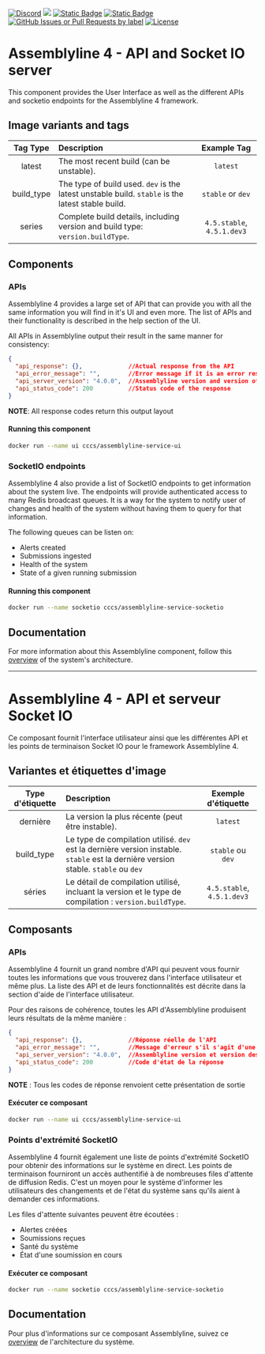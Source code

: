 [![Discord](https://img.shields.io/badge/chat-on%20discord-7289da.svg?sanitize=true)](https://discord.gg/GUAy9wErNu)
[![](https://img.shields.io/discord/908084610158714900)](https://discord.gg/GUAy9wErNu)
[![Static Badge](https://img.shields.io/badge/github-assemblyline-blue?logo=github)](https://github.com/CybercentreCanada/assemblyline)
[![Static Badge](https://img.shields.io/badge/github-assemblyline--ui-blue?logo=github)](https://github.com/CybercentreCanada/assemblyline-ui)
[![GitHub Issues or Pull Requests by label](https://img.shields.io/github/issues/CybercentreCanada/assemblyline/ui)](https://github.com/CybercentreCanada/assemblyline/issues?q=is:issue+is:open+label:ui)
[![License](https://img.shields.io/github/license/CybercentreCanada/assemblyline-ui)](./LICENSE.md)

# Assemblyline 4 - API and Socket IO server

This component provides the User Interface as well as the different APIs and socketio endpoints for the Assemblyline 4 framework.

## Image variants and tags

| **Tag Type** | **Description**                                                                                  |      **Example Tag**       |
| :----------: | :----------------------------------------------------------------------------------------------- | :------------------------: |
|    latest    | The most recent build (can be unstable).                                                         |          `latest`          |
|  build_type  | The type of build used. `dev` is the latest unstable build. `stable` is the latest stable build. |     `stable` or `dev`      |
|    series    | Complete build details, including version and build type: `version.buildType`.                   | `4.5.stable`, `4.5.1.dev3` |

## Components

### APIs

Assemblyline 4 provides a large set of API that can provide you with all the same information you will find in it's UI and even more. The list of APIs and their functionality is described in the help section of the UI.

All APIs in Assemblyline output their result in the same manner for consistency:

```json
{
  "api_response": {},             //Actual response from the API
  "api_error_message": "",        //Error message if it is an error response
  "api_server_version": "4.0.0",  //Assemblyline version and version of the different component
  "api_status_code": 200          //Status code of the response
}
```

**NOTE**: All response codes return this output layout

#### Running this component

```bash
docker run --name ui cccs/assemblyline-service-ui
```

### SocketIO endpoints

Assemblyline 4 also provide a list of SocketIO endpoints to get information about the system live. The endpoints will provide authenticated access to many Redis broadcast queues. It is a way for the system to notify user of changes and health of the system without having them to query for that information.

The following queues can be listen on:

- Alerts created
- Submissions ingested
- Health of the system
- State of a given running submission

#### Running this component

```bash
docker run --name socketio cccs/assemblyline-service-socketio
```

## Documentation

For more information about this Assemblyline component, follow this [overview](https://cybercentrecanada.github.io/assemblyline4_docs/overview/architecture/) of the system's architecture.

---

# Assemblyline 4 - API et serveur Socket IO

Ce composant fournit l'interface utilisateur ainsi que les différentes API et les points de terminaison Socket IO pour le framework Assemblyline 4.

## Variantes et étiquettes d'image

| **Type d'étiquette** | **Description**                                                                                                                    |  **Exemple d'étiquette**   |
| :------------------: | :--------------------------------------------------------------------------------------------------------------------------------- | :------------------------: |
|       dernière       | La version la plus récente (peut être instable).                                                                                   |          `latest`          |
|      build_type      | Le type de compilation utilisé. `dev` est la dernière version instable. `stable` est la dernière version stable. `stable` ou `dev` |     `stable` ou `dev`      |
|        séries        | Le détail de compilation utilisé, incluant la version et le type de compilation : `version.buildType`.                                               | `4.5.stable`, `4.5.1.dev3` |

## Composants

### APIs

Assemblyline 4 fournit un grand nombre d'API qui peuvent vous fournir toutes les informations que vous trouverez dans l'interface utilisateur et même plus. La liste des API et de leurs fonctionnalités est décrite dans la section d'aide de l'interface utilisateur.

Pour des raisons de cohérence, toutes les API d'Assemblyline produisent leurs résultats de la même manière :

```json
{
  "api_response": {},             //Réponse réelle de l'API
  "api_error_message": "",        //Message d'erreur s'il s'agit d'une réponse d'erreur
  "api_server_version": "4.0.0",  //Assemblyline version et version des différents composants
  "api_status_code": 200          //Code d'état de la réponse
}
```

**NOTE** : Tous les codes de réponse renvoient cette présentation de sortie

#### Exécuter ce composant

```bash
docker run --name ui cccs/assemblyline-service-ui
```

### Points d'extrémité SocketIO

Assemblyline 4 fournit également une liste de points d'extrémité SocketIO pour obtenir des informations sur le système en direct. Les points de terminaison fourniront un accès authentifié à de nombreuses files d'attente de diffusion Redis. C'est un moyen pour le système d'informer les utilisateurs des changements et de l'état du système sans qu'ils aient à demander ces informations.

Les files d'attente suivantes peuvent être écoutées :

- Alertes créées
- Soumissions reçues
- Santé du système
- État d'une soumission en cours

#### Exécuter ce composant

```bash
docker run --name socketio cccs/assemblyline-service-socketio
```

## Documentation

Pour plus d'informations sur ce composant Assemblyline, suivez ce [overview](https://cybercentrecanada.github.io/assemblyline4_docs/overview/architecture/) de l'architecture du système.
